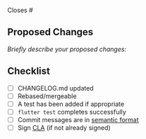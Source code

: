 Closes #

## Proposed Changes

_Briefly describe your proposed changes:_

## Checklist

- [ ] CHANGELOG.md updated
- [ ] Rebased/mergeable
- [ ] A test has been added if appropriate
- [ ] `flutter test` completes successfully
- [ ] Commit messages are in [semantic format](https://seesparkbox.com/foundry/semantic_commit_messages)
- [ ] Sign [CLA](https://influxdata.com/community/cla/) (if not already signed)